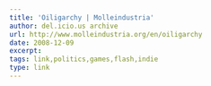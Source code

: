 ```yaml
---
title: 'Oiligarchy | Molleindustria'
author: del.icio.us archive
url: http://www.molleindustria.org/en/oiligarchy
date: 2008-12-09
excerpt: 
tags: link,politics,games,flash,indie
type: link
---
```

